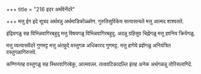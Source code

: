 +++
title = "216 इदर अर्थवेनॆंदरॆ"

+++
मत्तु ईग इदे सूत्रद अर्थवन्नु अर्थमाडिकॊळ्ळोण. गुरुतिसुविकॆय सत्यासत्यतॆ मत्तु आत्मद शाश्वततॆ.

इंद्रियगळु सह विभिन्नवागिरबहुदु मत्तु विषयगळु विभिन्नवागिरबहुदु. अदन्नु ग्रहिसुव चिह्नॆगळु मत्तु ज्ञानिय क्रियॆगळु.

मत्तु व्यत्यासवॆंदरॆ गुणमट्ट मत्तु अंतहुदे वस्तुगळ अधिकारद गुणमट्ट. मत्तु हागॆये प्रज्ञॆगळु अनियंत्रित वस्तुगळागिरुत्तवॆ.

कण्णिनंतह वस्तुगळु सह स्थिरवागिरबेकु, आत्मवल्ल. तत्ववटिकादल्लि इंतह अनेक अर्थगळन्नु तोरिसलागिदॆ.

